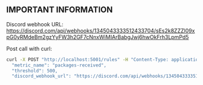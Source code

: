 ## IMPORTANT INFORMATION

Discord webhook URL:
https://discord.com/api/webhooks/1345043333512433704/sEs2k8ZZZl09xpG0yRMdeBm2gzYyFW3h2GF7cNnxWiMIArBabgJwj6hwOkFrh3LpmPd5

Post call with curl:

```bash
curl -X POST "http://localhost:5001/rules" -H "Content-Type: application/json" -d '{
  "metric_name": "packages-received",
  "threshold": 500,
  "discord_webhook_url": "https://discord.com/api/webhooks/1345043333512433704/sEs2k8ZZZl09xpG0yRMdeBm2gzYyFW3h2GF7cNnxWiMIArBabgJwj6hwOkFrh3LpmPd5"}'
```
